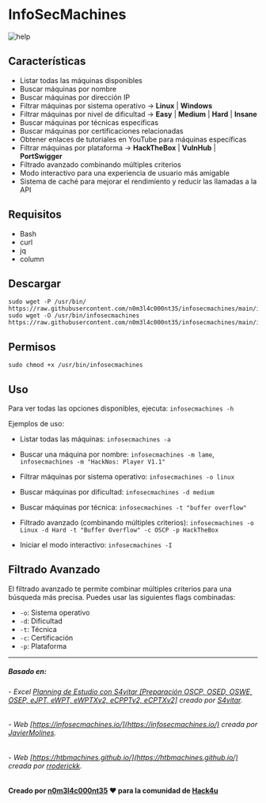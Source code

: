# InfoSecMachines

![help](https://github.com/user-attachments/assets/7dd346d2-0cc0-4487-b4b2-c2ebdf06a241)

## Características

- Listar todas las máquinas disponibles
- Buscar máquinas por nombre
- Buscar máquinas por dirección IP
- Filtrar máquinas por sistema operativo -> **Linux** | **Windows**
- Filtrar máquinas por nivel de dificultad -> **Easy** | **Medium** | **Hard** | **Insane**
- Buscar máquinas por técnicas específicas
- Buscar máquinas por certificaciones relacionadas
- Obtener enlaces de tutoriales en YouTube para máquinas específicas
- Filtrar máquinas por plataforma -> **HackTheBox** | **VulnHub** | **PortSwigger**
- Filtrado avanzado combinando múltiples criterios
- Modo interactivo para una experiencia de usuario más amigable
- Sistema de caché para mejorar el rendimiento y reducir las llamadas a la API

## Requisitos

- Bash
- curl
- jq
- column

## Descargar

```shell
sudo wget -P /usr/bin/ https://raw.githubusercontent.com/n0m3l4c000nt35/infosecmachines/main/infosecmachines
sudo wget -O /usr/bin/infosecmachines https://raw.githubusercontent.com/n0m3l4c000nt35/infosecmachines/main/infosecmachines
```

## Permisos

```shell
sudo chmod +x /usr/bin/infosecmachines
```

## Uso

Para ver todas las opciones disponibles, ejecuta:
`infosecmachines -h`

Ejemplos de uso:

- Listar todas las máquinas:
`infosecmachines -a`

- Buscar una máquina por nombre:
`infosecmachines -m lame`, `infosecmachines -m "HackNos: Player V1.1"`

- Filtrar máquinas por sistema operativo:
`infosecmachines -o linux`

- Buscar máquinas por dificultad:
`infosecmachines -d medium`

- Buscar máquinas por técnica:
`infosecmachines -t "buffer overflow"`

- Filtrado avanzado (combinando múltiples criterios):
`infosecmachines -o Linux -d Hard -t "Buffer Overflow" -c OSCP -p HackTheBox`

- Iniciar el modo interactivo:
`infosecmachines -I`

## Filtrado Avanzado

El filtrado avanzado te permite combinar múltiples criterios para una búsqueda más precisa. Puedes usar las siguientes flags combinadas:

- `-o`: Sistema operativo
- `-d`: Dificultad
- `-t`: Técnica
- `-c`: Certificación
- `-p`: Plataforma

---

##### Basado en:
###### - Excel [Planning de Estudio con S4vitar [Preparación OSCP, OSED, OSWE, OSEP, eJPT, eWPT, eWPTXv2, eCPPTv2, eCPTXv2]](https://docs.google.com/spreadsheets/d/1dzvaGlT_0xnT-PGO27Z_4prHgA8PHIpErmoWdlUrSoA/edit#gid=0) creado por [S4vitar](https://github.com/s4vitar).
###### - Web [https://infosecmachines.io/](https://infosecmachines.io/) creada por [JavierMolines](https://github.com/JavierMolines/).
###### - Web [https://htbmachines.github.io/](https://htbmachines.github.io/) creada por [rroderickk](https://github.com/rroderickk).

#### Creado por [n0m3l4c000nt35](https://github.com/n0m3l4c000nt35) ♥ para la comunidad de [Hack4u](https://hack4u.io/)

